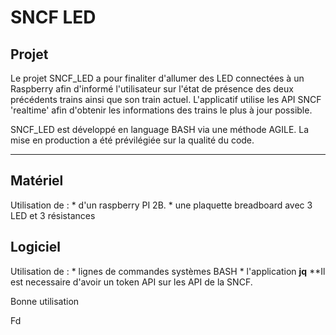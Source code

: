 # SNCF LED

## Projet

Le projet SNCF_LED a pour finaliter d'allumer des LED connectées à un Raspberry afin d'informé l'utilisateur sur l'état de présence des deux précédents trains ainsi que son train actuel.
L'applicatif utilise les API SNCF 'realtime' afin d'obtenir les informations des trains le plus à jour possible.

SNCF_LED est développé en language BASH via une méthode AGILE. La mise en production a été prévilégiée sur la qualité du code.

---

## Matériel

Utilisation de :
	* d'un raspberry PI 2B.
	* une plaquette breadboard avec 3 LED et 3 résistances

## Logiciel

Utilisation de :
	* lignes de commandes systèmes BASH
	* l'application **jq**
**Il est necessaire d'avoir un token API sur les API de la SNCF.

Bonne utilisation

Fd


